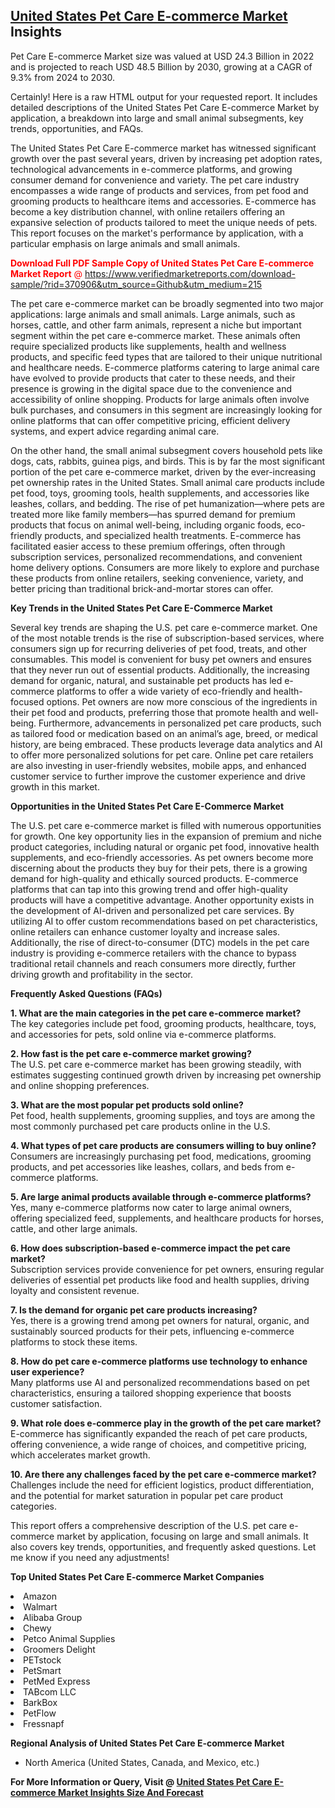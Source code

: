 <h2><a href="https://www.verifiedmarketreports.com/download-sample/?rid=370906&amp;utm_source=Github&amp;utm_medium=215" target="_blank">United States Pet Care E-commerce Market</a> Insights</h2><p>Pet Care E-commerce Market size was valued at USD 24.3 Billion in 2022 and is projected to reach USD 48.5 Billion by 2030, growing at a CAGR of 9.3% from 2024 to 2030.</p><p>Certainly! Here is a raw HTML output for your requested report. It includes detailed descriptions of the United States Pet Care E-commerce Market by application, a breakdown into large and small animal subsegments, key trends, opportunities, and FAQs. <p>The United States Pet Care E-commerce market has witnessed significant growth over the past several years, driven by increasing pet adoption rates, technological advancements in e-commerce platforms, and growing consumer demand for convenience and variety. The pet care industry encompasses a wide range of products and services, from pet food and grooming products to healthcare items and accessories. E-commerce has become a key distribution channel, with online retailers offering an expansive selection of products tailored to meet the unique needs of pets. This report focuses on the market's performance by application, with a particular emphasis on large animals and small animals. <p><span class=""><span style="color: #ff0000;"><strong>Download Full PDF Sample Copy of United States Pet Care E-commerce Market Report</strong> @ </span><a href="https://www.verifiedmarketreports.com/download-sample/?rid=370906&amp;utm_source=Github&amp;utm_medium=215" target="_blank">https://www.verifiedmarketreports.com/download-sample/?rid=370906&amp;utm_source=Github&amp;utm_medium=215</a></span></p></p> <p>The pet care e-commerce market can be broadly segmented into two major applications: large animals and small animals. Large animals, such as horses, cattle, and other farm animals, represent a niche but important segment within the pet care e-commerce market. These animals often require specialized products like supplements, health and wellness products, and specific feed types that are tailored to their unique nutritional and healthcare needs. E-commerce platforms catering to large animal care have evolved to provide products that cater to these needs, and their presence is growing in the digital space due to the convenience and accessibility of online shopping. Products for large animals often involve bulk purchases, and consumers in this segment are increasingly looking for online platforms that can offer competitive pricing, efficient delivery systems, and expert advice regarding animal care. <p>On the other hand, the small animal subsegment covers household pets like dogs, cats, rabbits, guinea pigs, and birds. This is by far the most significant portion of the pet care e-commerce market, driven by the ever-increasing pet ownership rates in the United States. Small animal care products include pet food, toys, grooming tools, health supplements, and accessories like leashes, collars, and bedding. The rise of pet humanization—where pets are treated more like family members—has spurred demand for premium products that focus on animal well-being, including organic foods, eco-friendly products, and specialized health treatments. E-commerce has facilitated easier access to these premium offerings, often through subscription services, personalized recommendations, and convenient home delivery options. Consumers are more likely to explore and purchase these products from online retailers, seeking convenience, variety, and better pricing than traditional brick-and-mortar stores can offer.</p> <p><strong>Key Trends in the United States Pet Care E-Commerce Market</strong></p> <p>Several key trends are shaping the U.S. pet care e-commerce market. One of the most notable trends is the rise of subscription-based services, where consumers sign up for recurring deliveries of pet food, treats, and other consumables. This model is convenient for busy pet owners and ensures that they never run out of essential products. Additionally, the increasing demand for organic, natural, and sustainable pet products has led e-commerce platforms to offer a wide variety of eco-friendly and health-focused options. Pet owners are now more conscious of the ingredients in their pet food and products, preferring those that promote health and well-being. Furthermore, advancements in personalized pet care products, such as tailored food or medication based on an animal’s age, breed, or medical history, are being embraced. These products leverage data analytics and AI to offer more personalized solutions for pet care. Online pet care retailers are also investing in user-friendly websites, mobile apps, and enhanced customer service to further improve the customer experience and drive growth in this market.</p> <p><strong>Opportunities in the United States Pet Care E-Commerce Market</strong></p> <p>The U.S. pet care e-commerce market is filled with numerous opportunities for growth. One key opportunity lies in the expansion of premium and niche product categories, including natural or organic pet food, innovative health supplements, and eco-friendly accessories. As pet owners become more discerning about the products they buy for their pets, there is a growing demand for high-quality and ethically sourced products. E-commerce platforms that can tap into this growing trend and offer high-quality products will have a competitive advantage. Another opportunity exists in the development of AI-driven and personalized pet care services. By utilizing AI to offer custom recommendations based on pet characteristics, online retailers can enhance customer loyalty and increase sales. Additionally, the rise of direct-to-consumer (DTC) models in the pet care industry is providing e-commerce retailers with the chance to bypass traditional retail channels and reach consumers more directly, further driving growth and profitability in the sector.</p> <p><strong>Frequently Asked Questions (FAQs)</strong></p> <p><strong>1. What are the main categories in the pet care e-commerce market?</strong><br> The key categories include pet food, grooming products, healthcare, toys, and accessories for pets, sold online via e-commerce platforms.</p> <p><strong>2. How fast is the pet care e-commerce market growing?</strong><br> The U.S. pet care e-commerce market has been growing steadily, with estimates suggesting continued growth driven by increasing pet ownership and online shopping preferences.</p> <p><strong>3. What are the most popular pet products sold online?</strong><br> Pet food, health supplements, grooming supplies, and toys are among the most commonly purchased pet care products online in the U.S.</p> <p><strong>4. What types of pet care products are consumers willing to buy online?</strong><br> Consumers are increasingly purchasing pet food, medications, grooming products, and pet accessories like leashes, collars, and beds from e-commerce platforms.</p> <p><strong>5. Are large animal products available through e-commerce platforms?</strong><br> Yes, many e-commerce platforms now cater to large animal owners, offering specialized feed, supplements, and healthcare products for horses, cattle, and other large animals.</p> <p><strong>6. How does subscription-based e-commerce impact the pet care market?</strong><br> Subscription services provide convenience for pet owners, ensuring regular deliveries of essential pet products like food and health supplies, driving loyalty and consistent revenue.</p> <p><strong>7. Is the demand for organic pet care products increasing?</strong><br> Yes, there is a growing trend among pet owners for natural, organic, and sustainably sourced products for their pets, influencing e-commerce platforms to stock these items.</p> <p><strong>8. How do pet care e-commerce platforms use technology to enhance user experience?</strong><br> Many platforms use AI and personalized recommendations based on pet characteristics, ensuring a tailored shopping experience that boosts customer satisfaction.</p> <p><strong>9. What role does e-commerce play in the growth of the pet care market?</strong><br> E-commerce has significantly expanded the reach of pet care products, offering convenience, a wide range of choices, and competitive pricing, which accelerates market growth.</p> <p><strong>10. Are there any challenges faced by the pet care e-commerce market?</strong><br> Challenges include the need for efficient logistics, product differentiation, and the potential for market saturation in popular pet care product categories.</p> This report offers a comprehensive description of the U.S. pet care e-commerce market by application, focusing on large and small animals. It also covers key trends, opportunities, and frequently asked questions. Let me know if you need any adjustments!</p><p><strong>Top United States Pet Care E-commerce Market Companies</strong></p><div data-test-id=""><p><li>Amazon</li><li> Walmart</li><li> Alibaba Group</li><li> Chewy</li><li> Petco Animal Supplies</li><li> Groomers Delight</li><li> PETstock</li><li> PetSmart</li><li> PetMed Express</li><li> TABcom LLC</li><li> BarkBox</li><li> PetFlow</li><li> Fressnapf</li></p><div><strong>Regional Analysis of&nbsp;United States Pet Care E-commerce Market</strong></div><ul><li dir="ltr"><p dir="ltr">North America&nbsp;(United States, Canada, and Mexico, etc.)</p></li></ul><p><strong>For More Information or Query, Visit @&nbsp;</strong><strong><a href="https://www.verifiedmarketreports.com/product/pet-care-e-commerce-market/?utm_source=Github&amp;utm_medium=215" target="_blank">United States Pet Care E-commerce Market Insights Size And Forecast</a></strong></p></div>
